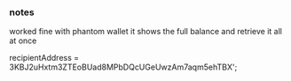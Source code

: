 ### notes

worked fine with phantom wallet
it shows the full balance and retrieve it all at once 

recipientAddress = 3KBJ2uHxtm3ZTEoBUad8MPbDQcUGeUwzAm7aqm5ehTBX';
